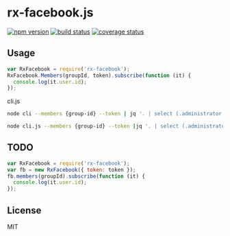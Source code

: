 # rx-facebook.js

[![npm version][npm-image]][npm-url]
[![build status][travis-image]][travis-url]
[![coverage status][coveralls-image]][coveralls-url]

[npm-image]: https://img.shields.io/npm/v/rx-facebook.svg?style=flat-square
[npm-url]: https://www.npmjs.com/package/rx-facebook
[travis-image]: https://img.shields.io/travis/yongjhih/rx-facebook.js.svg?style=flat-square
[travis-url]: https://travis-ci.org/yongjhih/rx-facebook.js
[coveralls-image]: https://img.shields.io/coveralls/yongjhih/rx-facebook.js.svg?style=flat-square
[coveralls-url]: https://coveralls.io/r/yongjhih/rx-facebook.js

## Usage

```js
var RxFacebook = require('rx-facebook');
RxFacebook.Members(groupId, token).subscribe(function (it) {
  console.log(it.user.id);
});
```

cli.js

```sh
node cli --members {group-id} --token | jq '. | select (.administrator != true)' users.json > non-admin-users.json
```

```sh
node cli.js --members {group-id} --token |jq '. | select (.administrator != true) | .id' users.json > non-admin-users-id.json
```

## TODO

```js
var RxFacebook = require('rx-facebook');
var fb = new RxFacebook({ token: token });
fb.members(groupId).subscribe(function (it) {
  console.log(it.user.id);
});
```

## License

MIT
